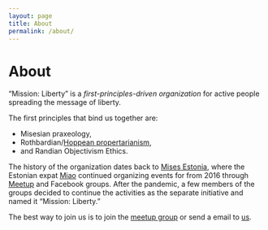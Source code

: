 ```yaml
---
layout: page
title: About
permalink: /about/
---
```


# About

“Mission: Liberty” is a _first-principles-driven organization_ for active people spreading the message of liberty.

The first principles that bind us together are:

* Misesian praxeology,
* Rothbardian/[Hoppean propertarianism](https://wiki.mises.org/wiki/The_Economics_and_Ethics_of_Private_Property),
* and Randian Objectivism Ethics.

The history of the organization dates back to [Mises Estonia](https://mises.ee/), where the Estonian expat [Miao](http://miaozc.me/) continued organizing 
events for from 2016 through [Meetup](https://www.meetup.com/tallinn-libertarian-meetup/) and Facebook groups. 
After the pandemic, a few members of the groups decided to continue the activities as the separate initiative and named it “Mission: Liberty.”

The best way to join us is to join the [meetup group](https://www.meetup.com/tallinn-libertarian-meetup/) or send a email to [us](mailto:info@missionliberty.ee).